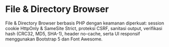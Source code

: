 # File & Directory Browser
File &amp; Directory Browser berbasis PHP dengan keamanan diperkuat: session cookie HttpOnly &amp; SameSite Strict, proteksi CSRF, sanitasi output, verifikasi hash (CRC32, MD5, SHA-1), header no-cache, serta UI responsif menggunakan Bootstrap 5 dan Font Awesome.
